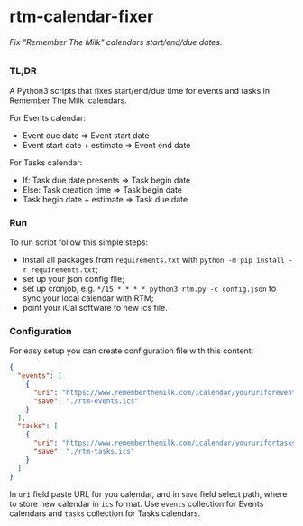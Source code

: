 rtm-calendar-fixer
=============
###### Fix "Remember The Milk" calendars start/end/due dates.

### TL;DR

A Python3 scripts that fixes start/end/due time for events and tasks in Remember The Milk icalendars.

For Events calendar:
* Event due date => Event start date
* Event start date + estimate => Event end date

For Tasks calendar:
* If: Task due date presents => Task begin date
* Else: Task creation time => Task begin date
* Task begin date + estimate => Task due date

### Run
To run script follow this simple steps:
* install all packages from `requirements.txt` with `python -m pip install -r requirements.txt`;
* set up your json config file;
* set up cronjob, e.g. `*/15 * * * * python3 rtm.py -c config.json` to sync your local calendar with RTM;
* point your iCal software to new ics file.

### Configuration
For easy setup you can create configuration file with this content:
```json
{
  "events": [
    {
      "uri": "https://www.rememberthemilk.com/icalendar/youruriforeventcalendar",
      "save": "./rtm-events.ics"
    }
  ],
  "tasks": [
    {
      "uri": "https://www.rememberthemilk.com/icalendar/yoururifortaskscalendar",
      "save": "./rtm-tasks.ics"
    }
  ]
}
```

In `uri` field paste URL for you calendar, and in `save` field select path, where to store new calendar in `ics` format.
Use `events` collection for Events calendars and `tasks` collection for Tasks calendars.
